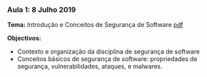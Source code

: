 ### Aula 1: 8 Julho 2019

**Tema:** Introdução e Conceitos de Segurança de Software [pdf](teoricas/acite2019-introducao.pdf)

**Objectivos:**
* Contexto e organização da disciplina de segurança de software
* Conceitos básicos de segurança de software: propriedades de segurança, vulnerabilidades, ataques, e malwares.


